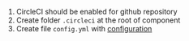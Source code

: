 1. CircleCI should be enabled for github repository
2. Create folder `.circleci` at the root of component
3. Create file `config.yml` with [configuration](.circleci/config.yml) 

